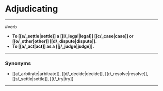 # Adjudicating
---
#verb
- **To [[s/_settle|settle]] a [[l/_legal|legal]] [[c/_case|case]] or [[o/_other|other]] [[d/_dispute|dispute]].**
- **To [[a/_act|act]] as a [[j/_judge|judge]].**
---
### Synonyms
- [[a/_arbitrate|arbitrate]], [[d/_decide|decide]], [[r/_resolve|resolve]], [[s/_settle|settle]], [[t/_try|try]]
---
